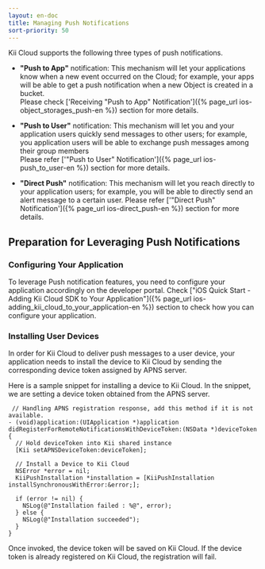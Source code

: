 ```yaml
---
layout: en-doc
title: Managing Push Notifications
sort-priority: 50
---
```

Kii Cloud supports the following three types of push notifications.

* **"Push to App"** notification: This mechanism will let your applications
  know when a new event occurred on the Cloud; for example, your apps will be
  able to get a push notification when a new Object is created in a bucket.  
  Please check ['Receiving "Push to App" Notification']({% page_url ios-object_storages_push-en %})
  section for more details.

* **"Push to User"** notification: This mechanism will let you and your
  application users quickly send messages to other users; for example, you
  application users will be able to exchange push messages among their group
  members  
  Please refer ['"Push to User" Notification']({% page_url ios-push_to_user-en %})
  section for more details.

* **"Direct Push"** notification: This mechanism will let you reach directly to
  your application users; for example, you will be able to directly send an
  alert message to a certain user.
  Please refer ['"Direct Push" Notification']({% page_url ios-direct_push-en %})
  section for more details.

## Preparation for Leveraging Push Notifications

### Configuring Your Application

To leverage Push notification features, you need to configure your application
accordingly on the developer portal.  Check
["iOS Quick Start - Adding Kii Cloud SDK to Your Application"]({% page_url ios-adding_kii_cloud_to_your_application-en %})
section to check how you can configure your application. 

### Installing User Devices

In order for Kii Cloud to deliver push messages to a user device, your
application needs to install the device to Kii Cloud by sending the
corresponding device token assigned by APNS server.

Here is a sample snippet for installing a device to Kii Cloud.  In the snippet,
we are setting a device token obtained from the APNS server.

```objc
 // Handling APNS registration response, add this method if it is not available.
- (void)application:(UIApplication *)application didRegisterForRemoteNotificationsWithDeviceToken:(NSData *)deviceToken {
  // Hold deviceToken into Kii shared instance
  [Kii setAPNSDeviceToken:deviceToken];

  // Install a Device to Kii Cloud
  NSError *error = nil;
  KiiPushInstallation *installation = [KiiPushInstallation installSynchronousWithError:&error;];

  if (error != nil) {
    NSLog(@"Installation failed : %@", error);
  } else {
    NSLog(@"Installation succeeded");
  }
}
```

Once invoked, the device token will be saved on Kii Cloud.  If the device token
is already registered on Kii Cloud, the registration will fail.

